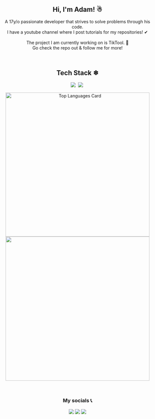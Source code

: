 <h2 align="center">Hi, I'm Adam! ☃</h2>
<div align="center">
<p>A 17y/o passionate developer that strives to solve problems through his code.<br>I have a youtube channel where I post tutorials for my repositories! ✔<br><br>The project I am currently working on is TikTool. 🤳 <br>Go check the repo out & follow me for more! 
  
</p><br>
</div>
<h2 align="center">Tech Stack ❄</h2>
<div align="center">

<img src="https://img.shields.io/badge/Selenium-43B02A?logo=selenium&logoColor=fff?">&nbsp;
<img src="https://img.shields.io/badge/Python-3776AB?logo=python&logoColor=fff">&nbsp;
</div>

<p align="center">
  <img src="https://github-readme-stats.vercel.app/api?username=ADAmbankz&theme=dark&show_icons=true&hide_border=false&count_private=true?a" alt="Top Languages Card" width=466><br>
  <img src="https://github-readme-streak-stats.herokuapp.com/?user=ADAmbankz&theme=dark&hide_border=false" width=466>
</p>

<br>
<h3 align="center">My socials 📞</h3>
<p align="center">
<a href="https://www.youtube.com/@AdamBielatAmorim" target="blank"><img align="center" src="https://img.shields.io/badge/YouTube-%23FF0000.svg?logo=YouTube&logoColor=white"/></a>
<a href="https://discord.gg/DWNYCeXW8D" target="blank"><img align="center" src="https://img.shields.io/badge/Discord-%235865F2.svg?&logo=discord&logoColor=white"/></a>
<a href="https://t.me/didjdjsjdkf" target="blank"><img align="center" src="https://img.shields.io/badge/Telegram-2CA5E0?logo=telegram&logoColor=white"/></a>
</p>


